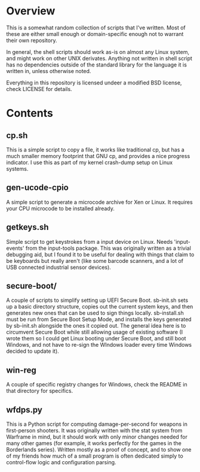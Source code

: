 # Overview
This is a somewhat random collection of scripts that I've written.
Most of these are either small enough or domain-specific enough not to
warrant their own repository.

In general, the shell scripts should work as-is on almost any Linux
system, and might work on other UNIX derivates.  Anything not written
in shell script has no dependencies outside of the standard library for
the language it is written in, unless otherwise noted.

Everything in this repository is licensed undeer a modified BSD license,
check LICENSE for details.

# Contents
## cp.sh
This is a simple script to copy a file, it works like traditional cp,
but has a much smaller memory footprint that GNU cp, and provides a nice
progress indicator.  I use this as part of my kernel crash-dump setup
on Linux systems.

## gen-ucode-cpio
A simple script to generate a microcode archive for Xen or Linux.
It requires your CPU microcode to be installed already.

## getkeys.sh
Simple script to get keystrokes from a input device on Linux.  Needs
'input-events' from the input-tools package.  This was originally written
as a trivial debugging aid, but I found it to be useful for dealing with
things that claim to be keyboards but really aren't (like some barcode
scanners, and a lot of USB connected industrial sensor devices).

## secure-boot/
A couple of scripts to simplify setting up UEFI Secure Boot.  sb-init.sh
sets up a basic directory structure, copies out the current system
keys, and then generates new ones that can be used to sign things
locally. sb-install.sh must be run from Secure Boot Setup Mode,
and installs the keys generated by sb-init.sh alongside the ones it
copied out.  The general idea here is to circumvent Secure Boot while
still allowing usage of existing software (I wrote them so I could get
Linux booting under Secure Boot, and still boot Windows, and not have
to re-sign the WIndows loader every time Windows decided to update it).

## win-reg
A couple of specific registry changes for Windows, check the README in
that directory for specifics.

## wfdps.py
This is a Python script for computing damage-per-second for weapons in
first-person shooters.  It was originally written with the stat system
from Warframe in mind, but it should work with only minor changes needed
for many other games (for example, it works perfectly for the games in
the Borderlands series).  Written mostly as a proof of concept, and to
show one of my friends how much of a small program is often dedicated
simply to control-flow logic and configuration parsing.
